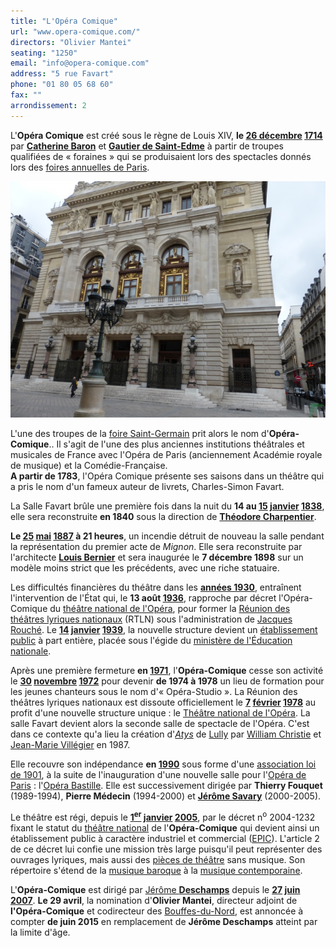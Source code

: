 ```yaml
---
title: "L'Opéra Comique"
url: "www.opera-comique.com/"
directors: "Olivier Mantei"
seating: "1250"
email: "info@opera-comique.com"
address: "5 rue Favart"
phone: "01 80 05 68 60"
fax: ""
arrondissement: 2
---
```


L'**Opéra Comique** est créé sous le règne de Louis XIV, **le [26 décembre](https://fr.wikipedia.org/wiki/26_d%C3%A9cembre "26 décembre") [1714](https://fr.wikipedia.org/wiki/1714_au_th%C3%A9%C3%A2tre "1714 au théâtre")** par [**Catherine Baron**](https://fr.wikipedia.org/w/index.php?title=Catherine_Baron&action=edit&redlink=1 "Catherine Baron (page inexistante)") et [**Gautier de Saint-Edme**](https://fr.wikipedia.org/w/index.php?title=Gautier_de_Saint-Edme&action=edit&redlink=1 "Gautier de Saint-Edme (page inexistante)") à partir de troupes qualifiées de « foraines » qui se produisaient lors des spectacles donnés lors des [foires annuelles de Paris](https://fr.wikipedia.org/wiki/Th%C3%A9%C3%A2tre_de_la_foire "Théâtre de la foire").

![L'Opéra Comique](../images/2eme/l-opera-comique/l-opera-comique.png)

L'une des troupes de la [foire Saint-Germain](https://fr.wikipedia.org/wiki/Th%C3%A9%C3%A2tre_de_la_foire "Théâtre de la foire") prit alors le nom d'**Opéra-Comique**.. Il s'agit de l'une des plus anciennes institutions théâtrales et musicales de France avec l'Opéra de Paris (anciennement Académie royale de musique) et la Comédie-Française.\
**A partir de 1783**, l'Opéra Comique présente ses saisons dans un théâtre qui a pris le nom d'un fameux auteur de livrets, Charles-Simon Favart.

La Salle Favart brûle une première fois dans la nuit du **14 au [15](https://fr.wikipedia.org/wiki/15_janvier "15 janvier") [janvier](https://fr.wikipedia.org/wiki/Janvier_1838 "Janvier 1838") [1838](https://fr.wikipedia.org/wiki/1838_en_musique_classique "1838 en musique classique")**, elle sera reconstruite **en 1840** sous la direction de [**Théodore Charpentier**](https://fr.wikipedia.org/wiki/Th%C3%A9odore_Charpentier "Théodore Charpentier").

**Le [25](https://fr.wikipedia.org/wiki/25_mai "25 mai") [mai](https://fr.wikipedia.org/wiki/Mai_1887 "Mai 1887") [1887](https://fr.wikipedia.org/wiki/1887_en_musique_classique "1887 en musique classique") à 21 heures**, un incendie détruit de nouveau la salle pendant la représentation du premier acte de *Mignon*. Elle sera reconstruite  par l'architecte [**Louis Bernier**](https://fr.wikipedia.org/wiki/Louis_Bernier "Louis Bernier") et sera inaugurée le **7 décembre 1898** sur un modèle moins strict que les précédents, avec une riche statuaire.

Les difficultés financières du théâtre dans les [**années 1930**](https://fr.wikipedia.org/wiki/Ann%C3%A9es_1930 "Années 1930"), entraînent l'intervention de l'État qui, le **13 août [1936](https://fr.wikipedia.org/wiki/1936_en_musique_classique "1936 en musique classique")**, rapproche par décret l'Opéra-Comique du [théâtre national de l'Opéra](https://fr.wikipedia.org/wiki/Op%C3%A9ra_de_Paris "Opéra de Paris"), pour former la [Réunion des théâtres lyriques nationaux](https://fr.wikipedia.org/wiki/R%C3%A9union_des_th%C3%A9%C3%A2tres_lyriques_nationaux "Réunion des théâtres lyriques nationaux") (RTLN) sous l'administration de [Jacques Rouché](https://fr.wikipedia.org/wiki/Jacques_Rouch%C3%A9 "Jacques Rouché"). Le **[14](https://fr.wikipedia.org/wiki/14_janvier "14 janvier") [janvier](https://fr.wikipedia.org/wiki/Janvier_1939 "Janvier 1939") [1939](https://fr.wikipedia.org/wiki/1939_en_musique_classique "1939 en musique classique")**, la nouvelle structure devient un [établissement public](https://fr.wikipedia.org/wiki/%C3%89tablissement_public_(France) "Établissement public (France)") à part entière, placée sous l'égide du [ministère de l'Éducation nationale](https://fr.wikipedia.org/wiki/Minist%C3%A8re_de_l%27%C3%89ducation_nationale_(France) "Ministère de l'Éducation nationale (France)").

Après une première fermeture **en [1971](https://fr.wikipedia.org/wiki/1971_en_musique_classique "1971 en musique classique")**, l'**Opéra-Comique** cesse son activité le **[30](https://fr.wikipedia.org/wiki/30_novembre "30 novembre") [novembre](https://fr.wikipedia.org/wiki/Novembre_1972 "Novembre 1972") [1972](https://fr.wikipedia.org/wiki/1972 "1972")** pour devenir **de 1974 à 1978** un lieu de formation pour les jeunes chanteurs sous le nom d'« Opéra-Studio ». La Réunion des théâtres lyriques nationaux est dissoute officiellement le **[7](https://fr.wikipedia.org/wiki/7_f%C3%A9vrier "7 février") [février](https://fr.wikipedia.org/wiki/F%C3%A9vrier_1978 "Février 1978") [1978](https://fr.wikipedia.org/wiki/1978_en_musique_classique "1978 en musique classique")** au profit d'une nouvelle structure unique : le [Théâtre national de l'Opéra](https://fr.wikipedia.org/wiki/Th%C3%A9%C3%A2tre_national_de_l%27Op%C3%A9ra "Théâtre national de l'Opéra"). La salle Favart devient alors la seconde salle de spectacle de l'Opéra. C'est dans ce contexte qu'a lieu la création d'[*Atys*](https://fr.wikipedia.org/wiki/Atys_(op%C3%A9ra) "Atys (opéra)") de [Lully](https://fr.wikipedia.org/wiki/Jean-Baptiste_Lully "Jean-Baptiste Lully") par [William Christie](https://fr.wikipedia.org/wiki/William_Christie_(musicien) "William Christie (musicien)") et [Jean-Marie Villégier](https://fr.wikipedia.org/wiki/Jean-Marie_Vill%C3%A9gier "Jean-Marie Villégier") en 1987.

Elle recouvre son indépendance **en [1990](https://fr.wikipedia.org/wiki/1990_en_musique_classique "1990 en musique classique")** sous forme d'une [association loi de 1901](https://fr.wikipedia.org/wiki/Association_loi_de_1901 "Association loi de 1901"), à la suite de l'inauguration d'une nouvelle salle pour l'[Opéra de Paris](https://fr.wikipedia.org/wiki/Op%C3%A9ra_de_Paris "Opéra de Paris") : l'[Opéra Bastille](https://fr.wikipedia.org/wiki/Op%C3%A9ra_Bastille "Opéra Bastille"). Elle est successivement dirigée par **Thierry Fouquet** (1989-1994), **Pierre Médecin** (1994-2000) et [**Jérôme Savary**](https://fr.wikipedia.org/wiki/J%C3%A9r%C3%B4me_Savary "Jérôme Savary") (2000-2005).

Le théâtre est régi, depuis le **[1<sup>er</sup>](https://fr.wikipedia.org/wiki/1er_janvier "1er janvier") [janvier](https://fr.wikipedia.org/wiki/Janvier_2005 "Janvier 2005") [2005](https://fr.wikipedia.org/wiki/2005_en_musique_classique "2005 en musique classique")**, par le décret n<sup>o</sup> 2004-1232 fixant le statut du [théâtre national](https://fr.wikipedia.org/wiki/Th%C3%A9%C3%A2tre_national_(France) "Théâtre national (France)") de l'**Opéra-Comique** qui devient ainsi un établissement public à caractère industriel et commercial ([EPIC](https://fr.wikipedia.org/wiki/%C3%89tablissement_public_%C3%A0_caract%C3%A8re_industriel_et_commercial "Établissement public à caractère industriel et commercial")). L'article 2 de ce décret lui confie une mission très large puisqu'il peut représenter des ouvrages lyriques, mais aussi des [pièces de théâtre](https://fr.wikipedia.org/wiki/Pi%C3%A8ce_de_th%C3%A9%C3%A2tre "Pièce de théâtre") sans musique. Son répertoire s'étend de la [musique baroque](https://fr.wikipedia.org/wiki/Musique_baroque "Musique baroque") à la [musique contemporaine](https://fr.wikipedia.org/wiki/Musique_contemporaine "Musique contemporaine").

L'**Opéra-Comique** est dirigé par [Jérôme **Deschamps**](https://fr.wikipedia.org/wiki/J%C3%A9r%C3%B4me_Deschamps "Jérôme Deschamps") depuis le **[27](https://fr.wikipedia.org/wiki/27_juin "27 juin") [juin](https://fr.wikipedia.org/wiki/Juin_2007 "Juin 2007") [2007](https://fr.wikipedia.org/wiki/2007 "2007")**. **Le 29 avril**, la nomination d'**Olivier Mantei**, directeur adjoint de **l'Opéra-Comique** et codirecteur des [Bouffes-du-Nord](https://fr.wikipedia.org/wiki/Th%C3%A9%C3%A2tre_des_Bouffes-du-Nord "Théâtre des Bouffes-du-Nord"), est annoncée à compter **de juin 2015** en remplacement de **Jérôme Deschamps** atteint par la limite d'âge.

